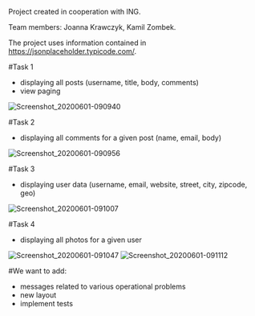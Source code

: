 Project created in cooperation with ING. 

Team members: 
Joanna Krawczyk,
Kamil Zombek.


The project uses information contained in https://jsonplaceholder.typicode.com/.


#Task 1
- displaying all posts (username, title, body, comments)
- view paging

![Screenshot_20200601-090940](https://user-images.githubusercontent.com/56791894/83385012-b2756680-a3e8-11ea-9708-62fca24857cf.png)

#Task 2
- displaying all comments for a given post (name, email, body)

![Screenshot_20200601-090956](https://user-images.githubusercontent.com/56791894/83385372-62e36a80-a3e9-11ea-8702-2fad6452a797.png)


#Task 3
- displaying user data (username, email, website, street, city, zipcode, geo)

![Screenshot_20200601-091007](https://user-images.githubusercontent.com/56791894/83385406-77bffe00-a3e9-11ea-9c42-70ded8edd6c2.png)

#Task 4
- displaying all photos for a given user

![Screenshot_20200601-091047](https://user-images.githubusercontent.com/56791894/83385431-860e1a00-a3e9-11ea-8c70-51b4ad62f79c.png)
![Screenshot_20200601-091112](https://user-images.githubusercontent.com/56791894/83385464-93c39f80-a3e9-11ea-91d8-e81b481838f8.png)




#We want to add: 
- messages related to various operational problems
- new layout
- implement tests





